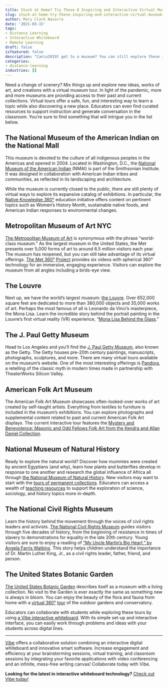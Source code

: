 ```yaml
---
title: Stuck at Home? Try These 8 Inspiring and Interactive Virtual Museum Tours
slug: stuck-at-home-try-these-inspiring-and-interactive-virtual-museum-tours
author: Mary Clark Navarro
date: '2021-03-15'
tags:
- Distance Learning
- Interactive Whiteboard
- Remote Learning
draft: false
isfeatured: false
description: "Can\u2019t get to a museum? You can still explore these inspiring institutions virtually."
categories:
- distance-learning
industries: []
---
```


Need a change of scenery? Mix things up and explore new ideas, works of art, and creations with a virtual museum tour. In light of the pandemic, more and more museums are providing access to their past and current collections. Virtual tours offer a safe, fun, and interesting way to learn a topic while also discovering a new place. Educators can even find curated resources to support instruction and generate conversation in the classroom. You’re sure to find something that will intrigue you in the list below. 

## The National Museum of the American Indian on the National Mall

This museum is devoted to the culture of all indigenous peoples in the Americas and opened in 2004. Located in Washington, D.C., the [National Museum of the American Indian](https://americanindian.si.edu/nk360) (NMAI) is part of the Smithsonian Institute. It was designed in collaboration with American Indian tribes and communities, as reflected in its landscaping and architecture.

While the museum is currently closed to the public, there are still plenty of virtual ways to explore its expansive catalog of exhibitions. In particular, the [Native Knowledge 360°](https://americanindian.si.edu/nk360) education initiative offers content on pertinent topics such as Women’s History Month, sustainable native foods, and American Indian responses to environmental changes. 

## Metropolitan Museum of Art NYC

[The Metropolitan Museum of Art](https://www.metmuseum.org/) is synonymous with the phrase “world-class museum.” As the largest museum in the United States, the Met presents over 5,000 forms of art to around 6.5 million visitors each year. The museum has reopened, but you can still take advantage of its virtual offerings. [The Met 360](https://www.metmuseum.org/art/online-features/met-360-project)[°](https://americanindian.si.edu/nk360) [Project](https://www.metmuseum.org/art/online-features/met-360-project) provides six videos with spherical 360° technology for an immersive, engaging experience. Visitors can explore the museum from all angles including a birds-eye view. 

## The Louvre

Next up, we have the world’s largest museum: [the Louvre](https://www.louvre.fr/en). Over 652,000 square feet are dedicated to more than 380,000 objects and 35,000 works of art. Perhaps the most famous of all is Leonardo da Vinci’s masterpiece, the Mona Lisa. Learn the incredible story behind the portrait painting in the Louvre’s first virtual reality (VR) experience, “[Mona Lisa Behind the Glass](https://www.louvre.fr/en/leonardo-da-vinci-0/realite-virtuelle#tabs).”

## The J. Paul Getty Museum

Head to Los Angeles and you’ll find the [J. Paul Getty Museum](https://www.getty.edu/museum/), also known as the Getty. The Getty houses pre-20th century paintings, manuscripts, photographs, sculptures, and more. There are many virtual tours available on the museum’s website. One of the most interesting offerings is [Pandora](https://www.getty.edu/museum/programs/performances/pandora.html), a retelling of the classic myth in modern times made in partnership with TheaterWorks Silicon Valley. 

## American Folk Art Museum

The American Folk Art Museum showcases often-looked-over works of art created by self-taught artists. Everything from textiles to furniture is included in the museum’s exhibitions. You can explore photographs and supplemental content related to past and current American Folk Art displays. The current interactive tour features the [Mystery and Benevolence: Masonic and Odd Fellows Folk Art from the Kendra and Allan Daniel Collection](https://folkartmuseum.org/resources/interactive-exhibitions/). 

## National Museum of Natural History

Ready to explore the natural world? Discover how mummies were created by ancient Egyptians (and why), learn how plants and butterflies develop in response to one another and research the global influence of Africa all through [the National Museum of Natural History](https://naturalhistory.si.edu/). New visitors may want to start with the [tours of permanent collections](https://naturalhistory2.si.edu/vt3/NMNH/z_tour-022.html). Educators can access a wealth of [teaching resources](https://naturalhistory.si.edu/education/teaching-resources) to support the exploration of science, sociology, and history topics more in-depth. 

## The National Civil Rights Museum

Learn the history behind the movement through the voices of civil rights leaders and activists. [The National Civil Rights Museum](https://www.civilrightsmuseum.org/) guides visitors through five decades of history, from the beginning of resistance in times of slavery to demonstrations for equality in the late 20th century. Young visitors are sure to enjoy a reading of [“My Uncle Martin’s Big Heart,” by Angela Farris Watkins](https://www.civilrightsmuseum.org/king-day). This story helps children understand the importance of Dr. Martin Luther King, Jr., as a civil rights leader, father, friend, and person. 

## The United States Botanic Garden

[The United States Botanic Garden](https://www.usbg.gov/) describes itself as a museum with a living collection. No visit to the Garden is ever exactly the same as something new is always in bloom. You can enjoy the beauty of the flora and fauna from home with a [virtual 360](https://www.google.com/maps/@38.8878608,-77.0136689,2a,75y,37.99h,85.96t/data=!3m6!1e1!3m4!1sjx2t0ItYScuf3mo0OyZEvg!2e0!7i13312!8i6656)[°](https://americanindian.si.edu/nk360) [tour](https://www.google.com/maps/@38.8878608,-77.0136689,2a,75y,37.99h,85.96t/data=!3m6!1e1!3m4!1sjx2t0ItYScuf3mo0OyZEvg!2e0!7i13312!8i6656) of the outdoor gardens and conservatory.

Educators can collaborate with students while exploring these tours by using [a Vibe interactive whiteboard](https://vibe.us/lp/scenario-education/). With its simple set-up and interactive interface, you can easily work through problems and ideas with your students across digital lines.



---

[Vibe](https://vibe.us/) offers a collaborative solution combining an interactive digital whiteboard and innovative smart software. Increase engagement and efficiency at your brainstorming sessions, virtual training, and classroom sessions by integrating your favorite applications with video conferencing and an infinite, mess-free writing canvas! Collaborate today with Vibe.

**Looking for the latest in interactive whiteboard technology?** [Check out Vibe today!](https://vibe.us/order/)
